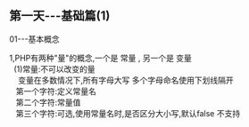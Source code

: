 <!DOCTYPE html>
<html lang="en">
<head>
    <meta charset="UTF-8">
    <title>PHP学习</title>
</head>
<body>

  <h2>第一天---基础篇(1)</h2>
  <p>01---基本概念</p>
  <span>
  1,PHP有两种"量"的概念,一个是 常量 , 另一个是 变量 <br />
  &nbsp&nbsp(1)常量:不可以改变的量 <br />
  &nbsp&nbsp&nbsp变量在多数情况下,所有字母大写 多个字母命名使用下划线隔开 <br />
  &nbsp&nbsp&nbsp第一个字符:定义常量名 <br />
  &nbsp&nbsp&nbsp第二个字符:常量值 <br />
  &nbsp&nbsp&nbsp第三个字符:可选,使用常量名时,是否区分大小写,默认false 不支持 <br />
  </span>

</body>
</html>
